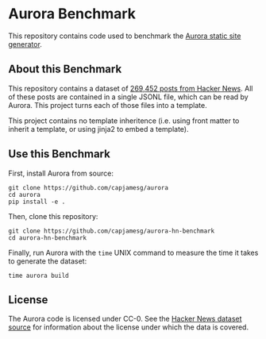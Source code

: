 # Aurora Benchmark

This repository contains code used to benchmark the [Aurora static site generator](https://aurora.jamesg.blog).

## About this Benchmark

This repository contains a dataset of [269,452 posts from Hacker News](https://www.kaggle.com/datasets/hacker-news/hacker-news-posts). All of these posts are contained in a single JSONL file, which can be read by Aurora. This project turns each of those files into a template.

This project contains no template inheritence (i.e. using front matter to inherit a template, or using jinja2 to embed a template).

## Use this Benchmark

First, install Aurora from source:

```
git clone https://github.com/capjamesg/aurora
cd aurora
pip install -e .
```

Then, clone this repository:

```
git clone https://github.com/capjamesg/aurora-hn-benchmark
cd aurora-hn-benchmark
```

Finally, run Aurora with the `time` UNIX command to measure the time it takes to generate the dataset:

```
time aurora build
```

## License

The Aurora code is licensed under CC-0. See the [Hacker News dataset source](https://www.kaggle.com/datasets/hacker-news/hacker-news-posts) for information about the license under which the data is covered.
